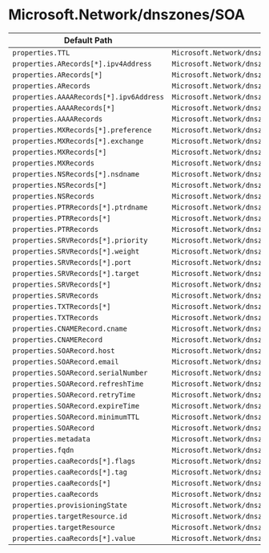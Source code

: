 # Microsoft.Network/dnszones/SOA

| Default Path | Alias |
|---|---|
| `properties.TTL` | `Microsoft.Network/dnszones/SOA/TTL` |
| `properties.ARecords[*].ipv4Address` | `Microsoft.Network/dnszones/SOA/ARecords[*].ipv4Address` |
| `properties.ARecords[*]` | `Microsoft.Network/dnszones/SOA/ARecords[*]` |
| `properties.ARecords` | `Microsoft.Network/dnszones/SOA/ARecords` |
| `properties.AAAARecords[*].ipv6Address` | `Microsoft.Network/dnszones/SOA/AAAARecords[*].ipv6Address` |
| `properties.AAAARecords[*]` | `Microsoft.Network/dnszones/SOA/AAAARecords[*]` |
| `properties.AAAARecords` | `Microsoft.Network/dnszones/SOA/AAAARecords` |
| `properties.MXRecords[*].preference` | `Microsoft.Network/dnszones/SOA/MXRecords[*].preference` |
| `properties.MXRecords[*].exchange` | `Microsoft.Network/dnszones/SOA/MXRecords[*].exchange` |
| `properties.MXRecords[*]` | `Microsoft.Network/dnszones/SOA/MXRecords[*]` |
| `properties.MXRecords` | `Microsoft.Network/dnszones/SOA/MXRecords` |
| `properties.NSRecords[*].nsdname` | `Microsoft.Network/dnszones/SOA/NSRecords[*].nsdname` |
| `properties.NSRecords[*]` | `Microsoft.Network/dnszones/SOA/NSRecords[*]` |
| `properties.NSRecords` | `Microsoft.Network/dnszones/SOA/NSRecords` |
| `properties.PTRRecords[*].ptrdname` | `Microsoft.Network/dnszones/SOA/PTRRecords[*].ptrdname` |
| `properties.PTRRecords[*]` | `Microsoft.Network/dnszones/SOA/PTRRecords[*]` |
| `properties.PTRRecords` | `Microsoft.Network/dnszones/SOA/PTRRecords` |
| `properties.SRVRecords[*].priority` | `Microsoft.Network/dnszones/SOA/SRVRecords[*].priority` |
| `properties.SRVRecords[*].weight` | `Microsoft.Network/dnszones/SOA/SRVRecords[*].weight` |
| `properties.SRVRecords[*].port` | `Microsoft.Network/dnszones/SOA/SRVRecords[*].port` |
| `properties.SRVRecords[*].target` | `Microsoft.Network/dnszones/SOA/SRVRecords[*].target` |
| `properties.SRVRecords[*]` | `Microsoft.Network/dnszones/SOA/SRVRecords[*]` |
| `properties.SRVRecords` | `Microsoft.Network/dnszones/SOA/SRVRecords` |
| `properties.TXTRecords[*]` | `Microsoft.Network/dnszones/SOA/TXTRecords[*]` |
| `properties.TXTRecords` | `Microsoft.Network/dnszones/SOA/TXTRecords` |
| `properties.CNAMERecord.cname` | `Microsoft.Network/dnszones/SOA/CNAMERecord.cname` |
| `properties.CNAMERecord` | `Microsoft.Network/dnszones/SOA/CNAMERecord` |
| `properties.SOARecord.host` | `Microsoft.Network/dnszones/SOA/SOARecord.host` |
| `properties.SOARecord.email` | `Microsoft.Network/dnszones/SOA/SOARecord.email` |
| `properties.SOARecord.serialNumber` | `Microsoft.Network/dnszones/SOA/SOARecord.serialNumber` |
| `properties.SOARecord.refreshTime` | `Microsoft.Network/dnszones/SOA/SOARecord.refreshTime` |
| `properties.SOARecord.retryTime` | `Microsoft.Network/dnszones/SOA/SOARecord.retryTime` |
| `properties.SOARecord.expireTime` | `Microsoft.Network/dnszones/SOA/SOARecord.expireTime` |
| `properties.SOARecord.minimumTTL` | `Microsoft.Network/dnszones/SOA/SOARecord.minimumTTL` |
| `properties.SOARecord` | `Microsoft.Network/dnszones/SOA/SOARecord` |
| `properties.metadata` | `Microsoft.Network/dnszones/SOA/metadata` |
| `properties.fqdn` | `Microsoft.Network/dnszones/SOA/fqdn` |
| `properties.caaRecords[*].flags` | `Microsoft.Network/dnszones/SOA/caaRecords[*].flags` |
| `properties.caaRecords[*].tag` | `Microsoft.Network/dnszones/SOA/caaRecords[*].tag` |
| `properties.caaRecords[*]` | `Microsoft.Network/dnszones/SOA/caaRecords[*]` |
| `properties.caaRecords` | `Microsoft.Network/dnszones/SOA/caaRecords` |
| `properties.provisioningState` | `Microsoft.Network/dnszones/SOA/provisioningState` |
| `properties.targetResource.id` | `Microsoft.Network/dnszones/SOA/targetResource.id` |
| `properties.targetResource` | `Microsoft.Network/dnszones/SOA/targetResource` |
| `properties.caaRecords[*].value` | `Microsoft.Network/dnszones/SOA/caaRecords[*].value` |


